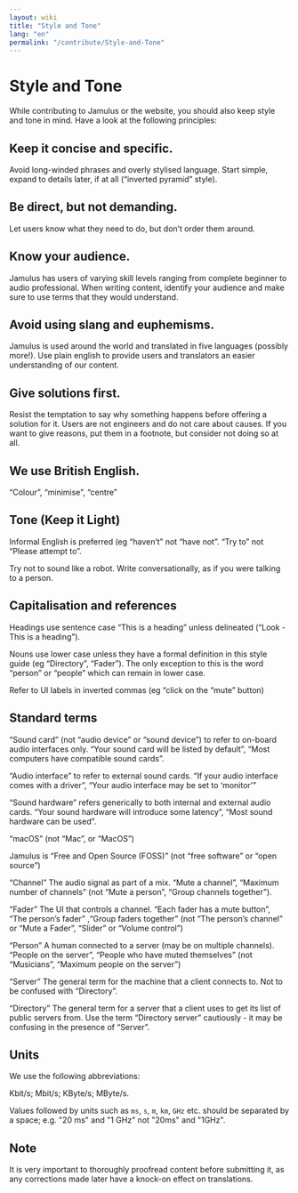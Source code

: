 ```yaml
---
layout: wiki
title: "Style and Tone"
lang: "en"
permalink: "/contribute/Style-and-Tone"
---
```


# Style and Tone

While contributing to Jamulus or the website, you should also keep style and tone in mind. Have a look at the following principles:

## Keep it concise and specific.

Avoid long-winded phrases and overly stylised language. Start simple, expand to details later, if at all (“inverted pyramid” style).

## Be direct, but not demanding.

Let users know what they need to do, but don’t order them around.

## Know your audience.

Jamulus has users of varying skill levels ranging from complete beginner to audio professional. When writing content, identify your audience and make sure to use terms that they would understand.

## Avoid using slang and euphemisms.

Jamulus is used around the world and translated in five languages (possibly more!). Use plain english to provide users and translators an easier understanding of our content.

## Give solutions first.

Resist the temptation to say why something happens before offering a solution for it. Users are not engineers and do not care about causes. If you want to give reasons, put them in a footnote, but consider not doing so at all.

## We use British English.

“Colour”, “minimise”, “centre”

## Tone (Keep it Light)

Informal English is preferred (eg “haven’t” not “have not”. “Try to” not “Please attempt to”.

Try not to sound like a robot. Write conversationally, as if you were talking to a person.




## Capitalisation and references

Headings use sentence case “This is a heading” unless delineated (“Look - This is a heading”).

Nouns use lower case unless they have a formal definition in this style guide (eg “Directory”, “Fader”). The only exception to this is the word “person” or “people” which can remain in lower case.

Refer to UI labels in inverted commas (eg “click on the “mute” button)

## Standard terms

“Sound card” (not “audio device” or “sound device”) to refer to on-board audio interfaces only. “Your sound card will be listed by default”, “Most computers have compatible sound cards”.

“Audio interface” to refer to external sound cards. “If your audio interface comes with a driver”, “Your audio interface may be set to ‘monitor’”

“Sound hardware” refers generically to both internal and external audio cards. “Your sound hardware will introduce some latency”, “Most sound hardware can be used”.

“macOS” (not “Mac”, or “MacOS”)

Jamulus is “Free and Open Source (FOSS)” (not “free software” or “open source”)

“Channel” The audio signal as part of a mix. “Mute a channel”, “Maximum number of channels” (not “Mute a person”, “Group channels together”).

“Fader” The UI that controls a channel. “Each fader has a mute button”, “The person’s fader” ,“Group faders together” (not “The person’s channel” or “Mute a Fader”, “Slider” or “Volume control”)

“Person” A human connected to a server (may be on multiple channels). “People on the server”, “People who have muted themselves” (not “Musicians”, “Maximum people on the server”)

“Server” The general term for the machine that a client connects to. Not to be confused with “Directory”.

“Directory” The general term for a server that a client uses to get its list of public servers from. Use the term “Directory server” cautiously - it may be confusing in the presence of “Server”.

## Units

We use the following abbreviations:

Kbit/s; Mbit/s; KByte/s; MByte/s.

Values followed by units such as `ms`, `s`, `m`, `km`, `GHz` etc. should be separated by a space; e.g. "20 ms" and "1 GHz" not "20ms" and "1GHz".

## Note

It is very important to thoroughly proofread content before submitting it, as any corrections made later have a knock-on effect on translations.
